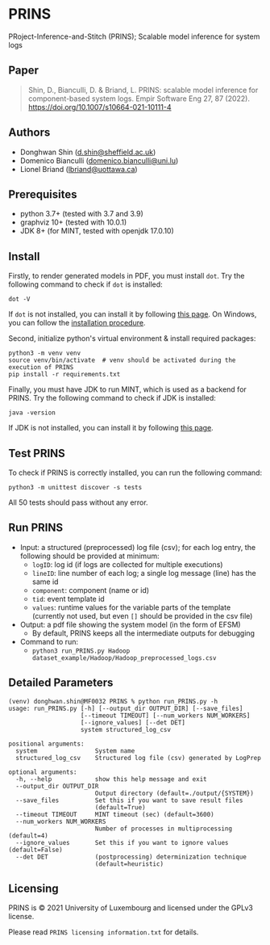 # PRINS
PRoject-Inference-and-Stitch (PRINS); Scalable model inference for system logs


## Paper
> Shin, D., Bianculli, D. & Briand, L. PRINS: scalable model inference for component-based system logs. Empir Software Eng 27, 87 (2022). https://doi.org/10.1007/s10664-021-10111-4



## Authors
- Donghwan Shin (d.shin@sheffield.ac.uk)
- Domenico Bianculli (domenico.bianculli@uni.lu)
- Lionel Briand (lbriand@uottawa.ca)


## Prerequisites
* python 3.7+ (tested with 3.7 and 3.9)
* graphviz 10+ (tested with 10.0.1)
* JDK 8+ (for MINT, tested with openjdk 17.0.10)


## Install

Firstly, to render generated models in PDF, you must install `dot`. 
Try the following command to check if `dot` is installed:
```shell script
dot -V
```

If `dot` is not installed, you can install it by following [this page](https://www.graphviz.org/download/).
On Windows, you can follow the [installation procedure](https://forum.graphviz.org/t/new-simplified-installation-procedure-on-windows/224).

Second, initialize python's virtual environment & install required packages:
```shell script
python3 -m venv venv
source venv/bin/activate  # venv should be activated during the execution of PRINS
pip install -r requirements.txt
```

Finally, you must have JDK to run MINT, which is used as a backend for PRINS. 
Try the following command to check if JDK is installed:
```shell script
java -version
```

If JDK is not installed, you can install it by following [this page](https://openjdk.org/install/).


## Test PRINS

To check if PRINS is correctly installed, you can run the following command:
```shell script
python3 -m unittest discover -s tests
```
All 50 tests should pass without any error.


## Run PRINS

* Input: a structured (preprocessed) log file (csv); for each log entry, the following should be provided at minimum:
  * `logID`: log id (if logs are collected for multiple executions)
  * `lineID`: line number of each log; a single log message (line) has the same id
  * `component`: component (name or id)
  * `tid`: event template id
  * `values`: runtime values for the variable parts of the template (currently not used, but even `[]` should be provided in the csv file)
* Output: a pdf file showing the system model (in the form of EFSM)
  * By default, PRINS keeps all the intermediate outputs for debugging
* Command to run:
  * `python3 run_PRINS.py Hadoop dataset_example/Hadoop/Hadoop_preprocessed_logs.csv`


## Detailed Parameters
```shell script
(venv) donghwan.shin@MF0032 PRINS % python run_PRINS.py -h
usage: run_PRINS.py [-h] [--output_dir OUTPUT_DIR] [--save_files]
                    [--timeout TIMEOUT] [--num_workers NUM_WORKERS]
                    [--ignore_values] [--det DET]
                    system structured_log_csv

positional arguments:
  system                System name
  structured_log_csv    Structured log file (csv) generated by LogPrep

optional arguments:
  -h, --help            show this help message and exit
  --output_dir OUTPUT_DIR
                        Output directory (default=./output/{SYSTEM})
  --save_files          Set this if you want to save result files
                        (default=True)
  --timeout TIMEOUT     MINT timeout (sec) (default=3600)
  --num_workers NUM_WORKERS
                        Number of processes in multiprocessing (default=4)
  --ignore_values       Set this if you want to ignore values (default=False)
  --det DET             (postprocessing) determinization technique
                        (default=heuristic)
```


## Licensing

PRINS is © 2021 University of Luxembourg and licensed under the GPLv3 license.

Please read `PRINS licensing information.txt` for details.
